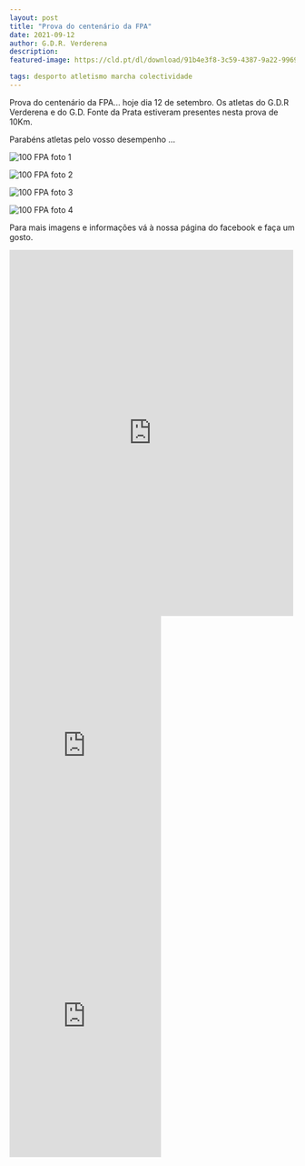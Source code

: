 ```yaml
---
layout: post
title: "Prova do centenário da FPA"
date: 2021-09-12
author: G.D.R. Verderena
description: 
featured-image: https://cld.pt/dl/download/91b4e3f8-3c59-4387-9a22-996916e49732/241855000_4712275568805069_890751065062251762_n.jpg?download=true 

tags: desporto atletismo marcha colectividade
---
```


Prova do centenário da FPA... hoje dia 12 de setembro. Os atletas do G.D.R Verderena e do G.D. Fonte da Prata estiveram presentes nesta prova de 10Km.

Parabéns atletas pelo vosso desempenho ...

![100 FPA foto 1](https://cld.pt/dl/download/65fdd1e6-86dc-4bda-961d-05bbf9673dde/241857782_4712282822137677_2777826043160198874_n.jpg?download=true)

![100 FPA foto 2](https://cld.pt/dl/download/5afebb8a-faf7-48ae-920e-bc3217468d7d/241949592_4712283458804280_8158916752402831538_n.jpg?download=true)

![100 FPA foto 3](https://cld.pt/dl/download/3e15cb80-a96c-42d5-8151-09f49f9f6c61/241825740_4712278032138156_8487188466500983481_n.jpg?download=true)

![100 FPA foto 4](https://cld.pt/dl/download/60ed5097-bf78-4fd7-94d0-50c24128bd5e/241828006_4712276228805003_7986089052753961173_n.jpg?download=true)

Para mais imagens e informações vá à nossa página do facebook e faça um gosto.

<iframe src="https://www.facebook.com/plugins/post.php?href=https%3A%2F%2Fwww.facebook.com%2Fpermalink.php%3Fstory_fbid%3D4712284875470805%26id%3D356445604388109&show_text=true&width=500" width="500" height="644" style="border:none;overflow:hidden" scrolling="no" frameborder="0" allowfullscreen="true" allow="autoplay; clipboard-write; encrypted-media; picture-in-picture; web-share"></iframe>

<iframe src="https://www.facebook.com/plugins/video.php?height=476&href=https%3A%2F%2Fwww.facebook.com%2F356445604388109%2Fvideos%2F4439147319457613%2F&show_text=false&width=267&t=0" width="267" height="476" style="border:none;overflow:hidden" scrolling="no" frameborder="0" allowfullscreen="true" allow="autoplay; clipboard-write; encrypted-media; picture-in-picture; web-share" allowFullScreen="true"></iframe>

<iframe src="https://www.facebook.com/plugins/video.php?height=476&href=https%3A%2F%2Fwww.facebook.com%2F356445604388109%2Fvideos%2F249840153562900%2F&show_text=false&width=267&t=0" width="267" height="476" style="border:none;overflow:hidden" scrolling="no" frameborder="0" allowfullscreen="true" allow="autoplay; clipboard-write; encrypted-media; picture-in-picture; web-share" allowFullScreen="true"></iframe>
